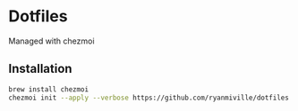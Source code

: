 # Dotfiles

Managed with chezmoi

## Installation
```sh
brew install chezmoi
chezmoi init --apply --verbose https://github.com/ryanmiville/dotfiles.git
```

